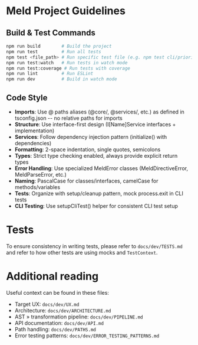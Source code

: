 # Meld Project Guidelines

## Build & Test Commands
```bash
npm run build        # Build the project
npm run test         # Run all tests
npm test <file_path> # Run specific test file (e.g. npm test cli/priority-cli.test.ts)
npm run test:watch   # Run tests in watch mode
npm run test:coverage # Run tests with coverage
npm run lint         # Run ESLint
npm run dev          # Build in watch mode
```

## Code Style
- **Imports**: Use @ paths aliases (@core/, @services/, etc.) as defined in tsconfig.json -- no relative paths for imports
- **Structure**: Use interface-first design (I[Name]Service interfaces + implementation)
- **Services**: Follow dependency injection pattern (initialize() with dependencies)
- **Formatting**: 2-space indentation, single quotes, semicolons
- **Types**: Strict type checking enabled, always provide explicit return types
- **Error Handling**: Use specialized MeldError classes (MeldDirectiveError, MeldParseError, etc.)
- **Naming**: PascalCase for classes/interfaces, camelCase for methods/variables
- **Tests**: Organize with setup/cleanup pattern, mock process.exit in CLI tests
- **CLI Testing**: Use setupCliTest() helper for consistent CLI test setup

# Tests

To ensure consistency in writing tests, please refer to `docs/dev/TESTS.md` and refer to how other tests are using mocks and `TestContext`.

# Additional reading

Useful context can be found in these files:

- Target UX: `docs/dev/UX.md` 
- Architecture: `docs/dev/ARCHITECTURE.md`
- AST » transformation pipeline: `docs/dev/PIPELINE.md`
- API documentation: `docs/dev/API.md`
- Path handling: `docs/dev/PATHS.md`
- Error testing patterns: `docs/dev/ERROR_TESTING_PATTERNS.md`